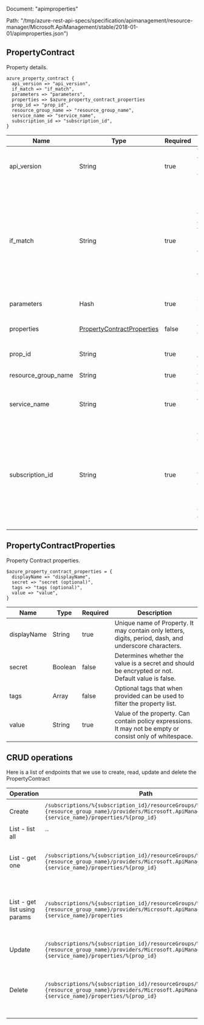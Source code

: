 Document: "apimproperties"


Path: "/tmp/azure-rest-api-specs/specification/apimanagement/resource-manager/Microsoft.ApiManagement/stable/2018-01-01/apimproperties.json")

## PropertyContract

Property details.

```puppet
azure_property_contract {
  api_version => "api_version",
  if_match => "if_match",
  parameters => "parameters",
  properties => $azure_property_contract_properties
  prop_id => "prop_id",
  resource_group_name => "resource_group_name",
  service_name => "service_name",
  subscription_id => "subscription_id",
}
```

| Name        | Type           | Required       | Description       |
| ------------- | ------------- | ------------- | ------------- |
|api_version | String | true | Version of the API to be used with the client request. |
|if_match | String | true | ETag of the Entity. ETag should match the current entity state from the header response of the GET request or it should be * for unconditional update. |
|parameters | Hash | true | Create parameters. |
|properties | [PropertyContractProperties](#propertycontractproperties) | false | Property entity contract properties. |
|prop_id | String | true | Identifier of the property. |
|resource_group_name | String | true | The name of the resource group. |
|service_name | String | true | The name of the API Management service. |
|subscription_id | String | true | Subscription credentials which uniquely identify Microsoft Azure subscription. The subscription ID forms part of the URI for every service call. |
        
## PropertyContractProperties

Property Contract properties.

```puppet
$azure_property_contract_properties = {
  displayName => "displayName",
  secret => "secret (optional)",
  tags => "tags (optional)",
  value => "value",
}
```

| Name        | Type           | Required       | Description       |
| ------------- | ------------- | ------------- | ------------- |
|displayName | String | true | Unique name of Property. It may contain only letters, digits, period, dash, and underscore characters. |
|secret | Boolean | false | Determines whether the value is a secret and should be encrypted or not. Default value is false. |
|tags | Array | false | Optional tags that when provided can be used to filter the property list. |
|value | String | true | Value of the property. Can contain policy expressions. It may not be empty or consist only of whitespace. |



## CRUD operations

Here is a list of endpoints that we use to create, read, update and delete the PropertyContract

| Operation | Path | Verb | Description | OperationID |
| ------------- | ------------- | ------------- | ------------- | ------------- |
|Create|`/subscriptions/%{subscription_id}/resourceGroups/%{resource_group_name}/providers/Microsoft.ApiManagement/service/%{service_name}/properties/%{prop_id}`|Put|Creates or updates a property.|Property_CreateOrUpdate|
|List - list all|``||||
|List - get one|`/subscriptions/%{subscription_id}/resourceGroups/%{resource_group_name}/providers/Microsoft.ApiManagement/service/%{service_name}/properties/%{prop_id}`|Get|Gets the details of the property specified by its identifier.|Property_Get|
|List - get list using params|`/subscriptions/%{subscription_id}/resourceGroups/%{resource_group_name}/providers/Microsoft.ApiManagement/service/%{service_name}/properties`|Get|Lists a collection of properties defined within a service instance.|Property_ListByService|
|Update|`/subscriptions/%{subscription_id}/resourceGroups/%{resource_group_name}/providers/Microsoft.ApiManagement/service/%{service_name}/properties/%{prop_id}`|Put|Creates or updates a property.|Property_CreateOrUpdate|
|Delete|`/subscriptions/%{subscription_id}/resourceGroups/%{resource_group_name}/providers/Microsoft.ApiManagement/service/%{service_name}/properties/%{prop_id}`|Delete|Deletes specific property from the API Management service instance.|Property_Delete|

